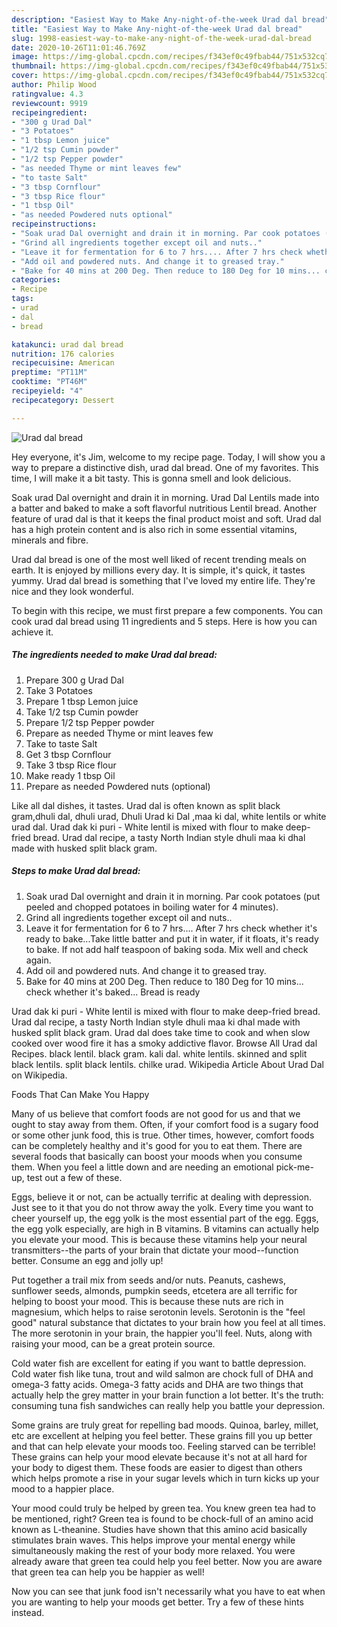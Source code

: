 ```yaml
---
description: "Easiest Way to Make Any-night-of-the-week Urad dal bread"
title: "Easiest Way to Make Any-night-of-the-week Urad dal bread"
slug: 1998-easiest-way-to-make-any-night-of-the-week-urad-dal-bread
date: 2020-10-26T11:01:46.769Z
image: https://img-global.cpcdn.com/recipes/f343ef0c49fbab44/751x532cq70/urad-dal-bread-recipe-main-photo.jpg
thumbnail: https://img-global.cpcdn.com/recipes/f343ef0c49fbab44/751x532cq70/urad-dal-bread-recipe-main-photo.jpg
cover: https://img-global.cpcdn.com/recipes/f343ef0c49fbab44/751x532cq70/urad-dal-bread-recipe-main-photo.jpg
author: Philip Wood
ratingvalue: 4.3
reviewcount: 9919
recipeingredient:
- "300 g Urad Dal"
- "3 Potatoes"
- "1 tbsp Lemon juice"
- "1/2 tsp Cumin powder"
- "1/2 tsp Pepper powder"
- "as needed Thyme or mint leaves few"
- "to taste Salt"
- "3 tbsp Cornflour"
- "3 tbsp Rice flour"
- "1 tbsp Oil"
- "as needed Powdered nuts optional"
recipeinstructions:
- "Soak urad Dal overnight and drain it in morning. Par cook potatoes (put peeled and chopped potatoes in boiling water for 4 minutes)."
- "Grind all ingredients together except oil and nuts.."
- "Leave it for fermentation for 6 to 7 hrs.... After 7 hrs check whether it&#39;s ready to bake...Take little batter and put it in water, if it floats, it&#39;s ready to bake. If not add half teaspoon of baking soda. Mix well and check again."
- "Add oil and powdered nuts. And change it to greased tray."
- "Bake for 40 mins at 200 Deg. Then reduce to 180 Deg for 10 mins... check whether it&#39;s baked... Bread is ready"
categories:
- Recipe
tags:
- urad
- dal
- bread

katakunci: urad dal bread 
nutrition: 176 calories
recipecuisine: American
preptime: "PT11M"
cooktime: "PT46M"
recipeyield: "4"
recipecategory: Dessert

---
```



![Urad dal bread](https://img-global.cpcdn.com/recipes/f343ef0c49fbab44/751x532cq70/urad-dal-bread-recipe-main-photo.jpg)

Hey everyone, it's Jim, welcome to my recipe page. Today, I will show you a way to prepare a distinctive dish, urad dal bread. One of my favorites. This time, I will make it a bit tasty. This is gonna smell and look delicious.

Soak urad Dal overnight and drain it in morning. Urad Dal Lentils made into a batter and baked to make a soft flavorful nutritious Lentil bread. Another feature of urad dal is that it keeps the final product moist and soft. Urad dal has a high protein content and is also rich in some essential vitamins, minerals and fibre.

Urad dal bread is one of the most well liked of recent trending meals on earth. It is enjoyed by millions every day. It is simple, it's quick, it tastes yummy. Urad dal bread is something that I've loved my entire life. They're nice and they look wonderful.


To begin with this recipe, we must first prepare a few components. You can cook urad dal bread using 11 ingredients and 5 steps. Here is how you can achieve it.

<!--inarticleads1-->

##### The ingredients needed to make Urad dal bread:

1. Prepare 300 g Urad Dal
1. Take 3 Potatoes
1. Prepare 1 tbsp Lemon juice
1. Take 1/2 tsp Cumin powder
1. Prepare 1/2 tsp Pepper powder
1. Prepare as needed Thyme or mint leaves few
1. Take to taste Salt
1. Get 3 tbsp Cornflour
1. Take 3 tbsp Rice flour
1. Make ready 1 tbsp Oil
1. Prepare as needed Powdered nuts (optional)


Like all dal dishes, it tastes. Urad dal is often known as split black gram,dhuli dal, dhuli urad, Dhuli Urad ki Dal ,maa ki dal, white lentils or white urad dal. Urad dak ki puri - White lentil is mixed with flour to make deep-fried bread. Urad dal recipe, a tasty North Indian style dhuli maa ki dhal made with husked split black gram. 

<!--inarticleads2-->

##### Steps to make Urad dal bread:

1. Soak urad Dal overnight and drain it in morning. Par cook potatoes (put peeled and chopped potatoes in boiling water for 4 minutes).
1. Grind all ingredients together except oil and nuts..
1. Leave it for fermentation for 6 to 7 hrs.... After 7 hrs check whether it&#39;s ready to bake...Take little batter and put it in water, if it floats, it&#39;s ready to bake. If not add half teaspoon of baking soda. Mix well and check again.
1. Add oil and powdered nuts. And change it to greased tray.
1. Bake for 40 mins at 200 Deg. Then reduce to 180 Deg for 10 mins... check whether it&#39;s baked... Bread is ready


Urad dak ki puri - White lentil is mixed with flour to make deep-fried bread. Urad dal recipe, a tasty North Indian style dhuli maa ki dhal made with husked split black gram. Urad dal does take time to cook and when slow cooked over wood fire it has a smoky addictive flavor. Browse All Urad dal Recipes. black lentil. black gram. kali dal. white lentils. skinned and split black lentils. split black lentils. chilke urad. Wikipedia Article About Urad Dal on Wikipedia. 

Foods That Can Make You Happy


Many of us believe that comfort foods are not good for us and that we ought to stay away from them. Often, if your comfort food is a sugary food or some other junk food, this is true. Other times, however, comfort foods can be completely healthy and it's good for you to eat them. There are several foods that basically can boost your moods when you consume them. When you feel a little down and are needing an emotional pick-me-up, test out a few of these.

Eggs, believe it or not, can be actually terrific at dealing with depression. Just see to it that you do not throw away the yolk. Every time you want to cheer yourself up, the egg yolk is the most essential part of the egg. Eggs, the egg yolk especially, are high in B vitamins. B vitamins can actually help you elevate your mood. This is because these vitamins help your neural transmitters--the parts of your brain that dictate your mood--function better. Consume an egg and jolly up!

Put together a trail mix from seeds and/or nuts. Peanuts, cashews, sunflower seeds, almonds, pumpkin seeds, etcetera are all terrific for helping to boost your mood. This is because these nuts are rich in magnesium, which helps to raise serotonin levels. Serotonin is the "feel good" natural substance that dictates to your brain how you feel at all times. The more serotonin in your brain, the happier you'll feel. Nuts, along with raising your mood, can be a great protein source.

Cold water fish are excellent for eating if you want to battle depression. Cold water fish like tuna, trout and wild salmon are chock full of DHA and omega-3 fatty acids. Omega-3 fatty acids and DHA are two things that actually help the grey matter in your brain function a lot better. It's the truth: consuming tuna fish sandwiches can really help you battle your depression. 

Some grains are truly great for repelling bad moods. Quinoa, barley, millet, etc are excellent at helping you feel better. These grains fill you up better and that can help elevate your moods too. Feeling starved can be terrible! These grains can help your mood elevate because it's not at all hard for your body to digest them. These foods are easier to digest than others which helps promote a rise in your sugar levels which in turn kicks up your mood to a happier place.

Your mood could truly be helped by green tea. You knew green tea had to be mentioned, right? Green tea is found to be chock-full of an amino acid known as L-theanine. Studies have shown that this amino acid basically stimulates brain waves. This helps improve your mental energy while simultaneously making the rest of your body more relaxed. You were already aware that green tea could help you feel better. Now you are aware that green tea can help you be happier as well!

Now you can see that junk food isn't necessarily what you have to eat when you are wanting to help your moods get better. Try  a few  of  these  hints  instead.

